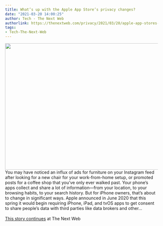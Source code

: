```yaml
---
title: What’s up with the Apple App Store’s privacy changes?
date: "2021-03-20 14:00:25"
author: Tech - The Next Web
authorlink: https://thenextweb.com/privacy/2021/03/20/apple-app-stores-privacy-changes-update-syndication/
tags:
- Tech-The-Next-Web
---
```

<img src="https://cdn0.tnwcdn.com/wp-content/blogs.dir/1/files/2021/03/1-copy-40-796x417.jpg" width="796" height="417"><br />You may have noticed an influx of ads for furniture on your Instagram feed after looking for a new chair for your work-from-home setup, or promoted posts for a coffee shop that you’ve only ever walked past. Your phone’s apps collect and share a lot of information—from your location, to your browsing habits, to your search history. But for iPhone owners, that’s about to change in significant ways. Apple announced in June 2020 that this spring it would begin requiring iPhone, iPad, and tvOS apps to get consent to share people’s data with third parties like data brokers and other&#8230; <br><br><a href="https://thenextweb.com/privacy/2021/03/20/apple-app-stores-privacy-changes-update-syndication/?utm_source=social&#038;utm_medium=feed&#038;utm_campaign=profeed">This story continues</a> at The Next Web
